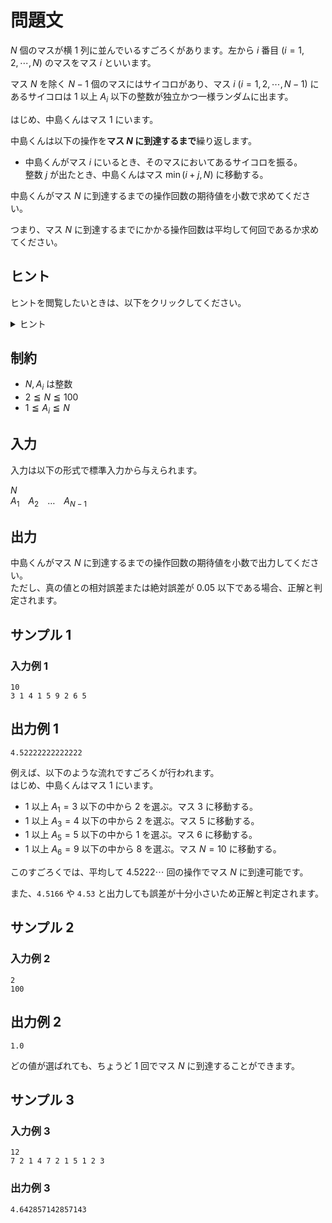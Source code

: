 # 問題文
$N$ 個のマスが横 $1$ 列に並んでいるすごろくがあります。左から $i$ 番目 $(i = 1, 2, \cdots, N)$ のマスをマス $i$ といいます。

マス $N$ を除く $N - 1$ 個のマスにはサイコロがあり、マス $i ~ (i = 1, 2, \cdots, N - 1)$ にあるサイコロは $1$ 以上 $A_i$ 以下の整数が独立かつ一様ランダムに出ます。

はじめ、中島くんはマス $1$ にいます。

中島くんは以下の操作を**マス $N$ に到達するまで**繰り返します。

- 中島くんがマス $i$ にいるとき、そのマスにおいてあるサイコロを振る。<br>
整数 $j$ が出たとき、中島くんはマス $\min(i + j, N)$ に移動する。

中島くんがマス $N$ に到達するまでの操作回数の期待値を小数で求めてください。

つまり、マス $N$ に到達するまでにかかる操作回数は平均して何回であるか求めてください。

## ヒント
ヒントを閲覧したいときは、以下をクリックしてください。
<details>
<summary>ヒント</summary>
<div>

**モンテカルロ法**を用いて計算してみましょう。

つまり、実際にシミュレーションを繰り返し行い、それぞれの操作回数の平均値を求めてください。

本問題の許容誤差では、$20000$ 回程度シミュレーションを行えば、十分高い確率で正解することができます。

<div>
</details>

## 制約
- $N, A_i$ は整数
- $2 \leqq N \leqq 100$
- $1 \leqq A_i \leqq N$

## 入力
入力は以下の形式で標準入力から与えられます。

$N$  
$A_1$&emsp;$A_2$&emsp;$\ldots$&emsp;$A_{N - 1}$

## 出力
中島くんがマス $N$ に到達するまでの操作回数の期待値を小数で出力してください。  
ただし、真の値との相対誤差または絶対誤差が $0.05$ 以下である場合、正解と判定されます。

## サンプル 1
### 入力例 1
```
10
3 1 4 1 5 9 2 6 5
```

## 出力例 1
```
4.52222222222222
```

例えば、以下のような流れですごろくが行われます。  
はじめ、中島くんはマス $1$ にいます。

- $1$ 以上 $A_1 = 3$ 以下の中から $2$ を選ぶ。マス $3$ に移動する。
- $1$ 以上 $A_3 = 4$ 以下の中から $2$ を選ぶ。マス $5$ に移動する。
- $1$ 以上 $A_5 = 5$ 以下の中から $1$ を選ぶ。マス $6$ に移動する。
- $1$ 以上 $A_6 = 9$ 以下の中から $8$ を選ぶ。マス $N = 10$ に移動する。

このすごろくでは、平均して $4.5222\cdots$ 回の操作でマス $N$ に到達可能です。

また、<code>4.5166</code> や <code>4.53</code> と出力しても誤差が十分小さいため正解と判定されます。

## サンプル 2
### 入力例 2
```
2
100
```

## 出力例 2
```
1.0
```

どの値が選ばれても、ちょうど $1$ 回でマス $N$ に到達することができます。

## サンプル 3
### 入力例 3
```
12
7 2 1 4 7 2 1 5 1 2 3
```

### 出力例 3
```
4.642857142857143
```
